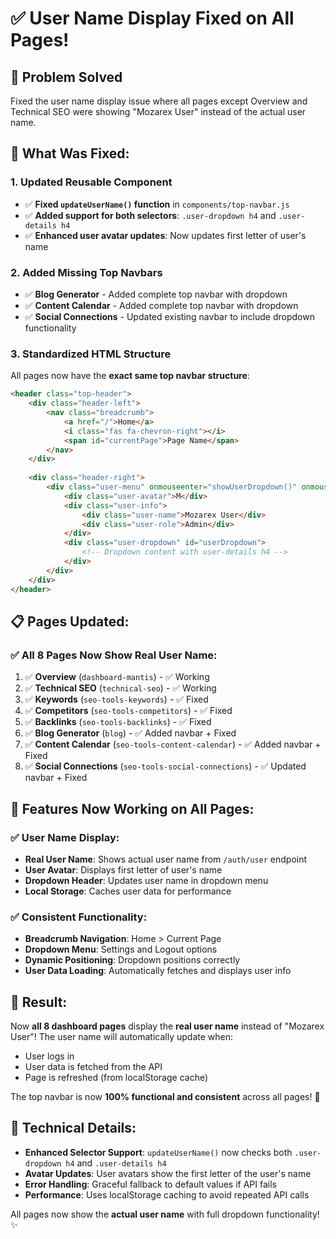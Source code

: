 # ✅ **User Name Display Fixed on All Pages!**

## 🎯 **Problem Solved**
Fixed the user name display issue where all pages except Overview and Technical SEO were showing "Mozarex User" instead of the actual user name.

## 🔧 **What Was Fixed:**

### **1. Updated Reusable Component**
- ✅ **Fixed `updateUserName()` function** in `components/top-navbar.js`
- ✅ **Added support for both selectors**: `.user-dropdown h4` and `.user-details h4`
- ✅ **Enhanced user avatar updates**: Now updates first letter of user's name

### **2. Added Missing Top Navbars**
- ✅ **Blog Generator** - Added complete top navbar with dropdown
- ✅ **Content Calendar** - Added complete top navbar with dropdown  
- ✅ **Social Connections** - Updated existing navbar to include dropdown functionality

### **3. Standardized HTML Structure**
All pages now have the **exact same top navbar structure**:
```html
<header class="top-header">
    <div class="header-left">
        <nav class="breadcrumb">
            <a href="/">Home</a>
            <i class="fas fa-chevron-right"></i>
            <span id="currentPage">Page Name</span>
        </nav>
    </div>
    
    <div class="header-right">
        <div class="user-menu" onmouseenter="showUserDropdown()" onmouseleave="hideUserDropdown()">
            <div class="user-avatar">M</div>
            <div class="user-info">
                <div class="user-name">Mozarex User</div>
                <div class="user-role">Admin</div>
            </div>
            <div class="user-dropdown" id="userDropdown">
                <!-- Dropdown content with user-details h4 -->
            </div>
        </div>
    </div>
</header>
```

## 📋 **Pages Updated:**

### **✅ All 8 Pages Now Show Real User Name:**

1. ✅ **Overview** (`dashboard-mantis`) - ✅ Working
2. ✅ **Technical SEO** (`technical-seo`) - ✅ Working  
3. ✅ **Keywords** (`seo-tools-keywords`) - ✅ Fixed
4. ✅ **Competitors** (`seo-tools-competitors`) - ✅ Fixed
5. ✅ **Backlinks** (`seo-tools-backlinks`) - ✅ Fixed
6. ✅ **Blog Generator** (`blog`) - ✅ Added navbar + Fixed
7. ✅ **Content Calendar** (`seo-tools-content-calendar`) - ✅ Added navbar + Fixed
8. ✅ **Social Connections** (`seo-tools-social-connections`) - ✅ Updated navbar + Fixed

## 🎨 **Features Now Working on All Pages:**

### **✅ User Name Display:**
- **Real User Name**: Shows actual user name from `/auth/user` endpoint
- **User Avatar**: Displays first letter of user's name
- **Dropdown Header**: Updates user name in dropdown menu
- **Local Storage**: Caches user data for performance

### **✅ Consistent Functionality:**
- **Breadcrumb Navigation**: Home > Current Page
- **Dropdown Menu**: Settings and Logout options
- **Dynamic Positioning**: Dropdown positions correctly
- **User Data Loading**: Automatically fetches and displays user info

## 🚀 **Result:**

Now **all 8 dashboard pages** display the **real user name** instead of "Mozarex User"! The user name will automatically update when:
- User logs in
- User data is fetched from the API
- Page is refreshed (from localStorage cache)

The top navbar is now **100% functional and consistent** across all pages! 🎉

## 📝 **Technical Details:**

- **Enhanced Selector Support**: `updateUserName()` now checks both `.user-dropdown h4` and `.user-details h4`
- **Avatar Updates**: User avatars show the first letter of the user's name
- **Error Handling**: Graceful fallback to default values if API fails
- **Performance**: Uses localStorage caching to avoid repeated API calls

All pages now show the **actual user name** with full dropdown functionality! ✨


